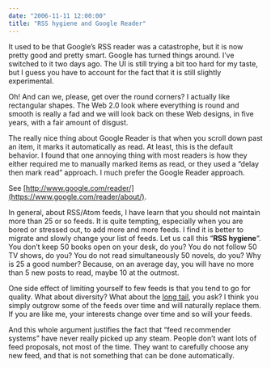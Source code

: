 ```yaml
---
date: "2006-11-11 12:00:00"
title: "RSS hygiene and Google Reader"
---
```




It used to be that Google&rsquo;s RSS reader was a catastrophe, but it is now pretty good and pretty smart. Google has turned things around. I&rsquo;ve switched to it two days ago. The UI is still trying a bit too hard for my taste, but I guess you have to account for the fact that it is still slightly experimental.

Oh! And can we, please, get over the round corners? I actually like rectangular shapes. The Web 2.0 look where everything is round and smooth is really a fad and we will look back on these Web designs, in five years, with a fair amount of disgust.

The really nice thing about Google Reader is that when you scroll down past an item, it marks it automatically as read. At least, this is the default behavior. I found that one annoying thing with most readers is how they either required me to manually marked items as read, or they used a &ldquo;delay then mark read&rdquo; approach. I much prefer the Google Reader approach.

See [http://www.google.com/reader/](https://www.google.com/reader/about/).

In general, about RSS/Atom feeds, I have learn that you should not maintain more than 25 or so feeds. It is quite tempting, especially when you are bored or stressed out, to add more and more feeds. I find it is better to migrate and slowly change your list of feeds. Let us call this &ldquo;__RSS hygiene__&ldquo;. You don&rsquo;t keep 50 books open on your desk, do you? You do not follow 50 TV shows, do you? You do not read simultaneously 50 novels, do you? Why is 25 a good number? Because, on an average day, you will have no more than 5 new posts to read, maybe 10 at the outmost.

One side effect of limiting yourself to few feeds is that you tend to go for quality. What about diversity? What about the [long tail](https://en.wikipedia.org/wiki/Long_tail), you ask? I think you simply outgrow some of the feeds over time and will naturally replace them. If you are like me, your interests change over time and so will your feeds.

And this whole argument justifies the fact that &ldquo;feed recommender systems&rdquo; have never really picked up any steam. People don&rsquo;t want lots of feed proposals, not most of the time. They want to carefully choose any new feed, and that is not something that can be done automatically.

